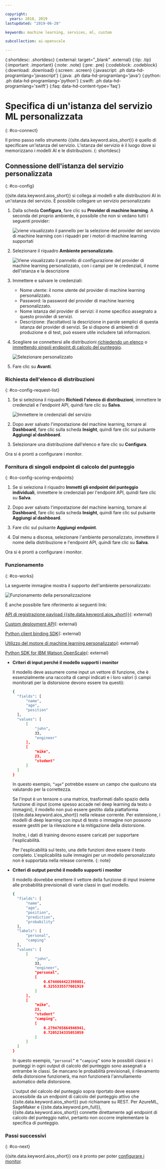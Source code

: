 ```yaml
---

copyright:
  years: 2018, 2019
lastupdated: "2019-06-28"

keywords: machine learning, services, ml, custom 

subcollection: ai-openscale

---
```


{:shortdesc: .shortdesc}
{:external: target="_blank" .external}
{:tip: .tip}
{:important: .important}
{:note: .note}
{:pre: .pre}
{:codeblock: .codeblock}
{:download: .download}
{:screen: .screen}
{:javascript: .ph data-hd-programlang='javascript'}
{:java: .ph data-hd-programlang='java'}
{:python: .ph data-hd-programlang='python'}
{:swift: .ph data-hd-programlang='swift'}
{:faq: data-hd-content-type='faq'}

# Specifica di un'istanza del servizio ML personalizzata
{: #co-connect}

Il primo passo nello strumento {{site.data.keyword.aios_short}} è quello di specificare un'istanza del servizio. L'istanza del servizio è il luogo dove si memorizzano i modelli AI e le distribuzioni.
{: shortdesc}

## Connessione dell'istanza del servizio personalizzata
{: #co-config}

{{site.data.keyword.aios_short}} si collega ai modelli e alle distribuzioni AI in un'istanza del servizio. È possibile collegare un servizio personalizzato

1. Dalla scheda **Configura**, fare clic su **Provider di machine learning**. A seconda del proprio ambiente, è possibile che non si vedano tutti i seguenti provider:

   ![viene visualizzato il pannello per la selezione del provider del servizio di machine learning con i riquadri per i motori di machine learning supportati](images/wos-machine-learning-providers-selection.png)

2. Selezionare il riquadro **Ambiente personalizzato**.

   ![Viene visualizzato il pannello di configurazione del provider di machine learning personalizzato, con i campi per le credenziali, il nome dell'istanza e la descrizione](images/ml-custom-provider.png)

1.  Immettere e salvare le credenziali:

    - Nome utente: il nome utente del provider di machine learning personalizzato.
    - Password: la password del provider di machine learning personalizzato.
    - Nome istanza del provider di servizi: il nome specifico assegnato a questo provider di servizi.
    - Descrizione: (facoltativo) la descrizione in parole semplici di questa istanza del provider di servizi. Se si dispone di ambienti di produzione e di test, può essere utile includere tali informazioni.

4. Scegliere se connettersi alle distribuzioni [richiedendo un elenco](/docs/services/ai-openscale?topic=ai-openscale-co-connect#co-config-request-list) o [immettendo singoli endpoint di calcolo del punteggio](/docs/services/ai-openscale?topic=ai-openscale-co-connect#co-config-scoring-endpoints).

   ![Selezionare personalizzato](images/ml-custom-connect-deployments.png)
    
5. Fare clic su **Avanti**.

### Richiesta dell'elenco di distribuzioni
{: #co-config-request-list}

1. Se si seleziona il riquadro **Richiedi l'elenco di distribuzioni**, immettere le credenziali e l'endpoint API, quindi fare clic su **Salva**.

   ![Immettere le credenziali del servizio](images/connect-custom-cred.png)

2. Dopo aver salvato l'impostazione del machine learning, tornare al **Dashboard**, fare clic sulla scheda **Insight**, quindi fare clic sul pulsante **Aggiungi al dashboard**.

3. Selezionare una distribuzione dall'elenco e fare clic su **Configura**.

Ora si è pronti a configurare i monitor.

### Fornitura di singoli endpoint di calcolo del punteggio
{: #co-config-scoring-endpoints}

1. Se si seleziona il riquadro **Immetti gli endpoint del punteggio individuali**, immettere le credenziali per l'endpoint API, quindi fare clic su **Salva**.

2. Dopo aver salvato l'impostazione del machine learning, tornare al **Dashboard**, fare clic sulla scheda **Insight**, quindi fare clic sul pulsante **Aggiungi al dashboard**.

3. Fare clic sul pulsante **Aggiungi endpoint**.

4. Dal menu a discesa, selezionare l'ambiente personalizzato, immettere il nome della distribuzione e l'endpoint API, quindi fare clic su **Salva**.

Ora si è pronti a configurare i monitor.

### Funzionamento
{: #co-works}

La seguente immagine mostra il supporto dell'ambiente personalizzato:

![Funzionamento della personalizzazione](images/custom-how-works.png)

È anche possibile fare riferimento ai seguenti link:

[API di registrazione payload {{site.data.keyword.aios_short}}](https://{DomainName}/apidocs/ai-openscale#publish-scoring-payload){: external}

[Custom deployment API](https://aiopenscale-custom-deployement-spec.mybluemix.net/){: external}

[Python client binding SDK](http://ai-openscale-python-client.mybluemix.net/#bindings){: external}

[Utilizzo del motore di machine learning personalizzato](https://github.com/pmservice/ai-openscale-tutorials/blob/master/notebooks/AI%20OpenScale%20and%20Custom%20ML%20Engine.ipynb){: external}

[Python SDK for IBM Watson OpenScale](https://pypi.org/project/ibm-ai-openscale/){: external}

- **Criteri di input perché il modello supporti i monitor**

  Il modello deve assumere come input un vettore di funzione, che è essenzialmente una raccolta di campi indicati e i loro valori (i campi monitorati per la distorsione devono essere tra questi):

  ```bash
  {
    "fields": [
        "name",
        "age",
        "position"
    ],
    "values": [
        [
            "john",
            33,
            "engineer"
        ],
        [
            "mike",
            23,
            "student"
        ]
    ]
  }
  ```

  In questo esempio, `“age”` potrebbe essere un campo che qualcuno sta valutando per la correttezza.

  Se l'input è un tensore o una matrice, trasformati dallo spazio della funzione di input (come spesso accade nel deep learning da testo o immagini), il modello non può essere gestito dalla piattaforma {{site.data.keyword.aios_short}} nella release corrente. Per estensione, i modelli di deep learning con input di testo o immagine non possono essere gestiti per la rilevazione e la mitigazione della distorsione.

  Inoltre, i dati di training devono essere caricati per supportare l'esplicabilità.

  Per l'esplicabilità sul testo, una delle funzioni deve essere il testo completo. L'esplicabilità sulle immagini per un modello personalizzato non è supportata nella release corrente.
  {: note}

- **Criteri di output perché il modello supporti i monitor**

  Il modello dovrebbe emettere il vettore della funzione di input insieme alle probabilità previsionali di varie classi in quel modello.

  ```bash
  {
    "fields": [
        "name",
        "age",
        "position",
        "prediction",
        "probability"
    ],
    "labels": [
        "personal",
        "camping"
    ],
    "values": [
        [
            "john",
            33,
            "engineer",
            "personal",
            [
                0.6744664422398081,
                0.3255335577601919
            ]
        ],
        [
            "mike",
            23,
            "student"
            "camping",
            [
                0.2794765664946941,
                0.7205234335053059
            ]
        ]
    ]
  }
  ```

  In questo esempio, `"personal”` e `“camping”` sono le possibili classi e i punteggi in ogni output di calcolo del punteggio sono assegnati a entrambe le classi. Se mancano le probabilità previsionali, il rilevamento della distorsione funzionerà, ma non funzionerà l'annullamento automatico della distorsione.

  L'output del calcolo del punteggio sopra riportato deve essere accessibile da un endpoint di calcolo del punteggio attivo che {{site.data.keyword.aios_short}} può richiamare su REST. Per AzureML, SageMaker e {{site.data.keyword.pm_full}}, {{site.data.keyword.aios_short}} connette direttamente agli endpoint di calcolo del punteggio nativi, pertanto non occorre implementare la specifica di punteggio.

### Passi successivi
{: #co-next}

{{site.data.keyword.aios_short}} ora è pronto per poter [configurare i monitor](/docs/services/ai-openscale?topic=ai-openscale-mo-config).
